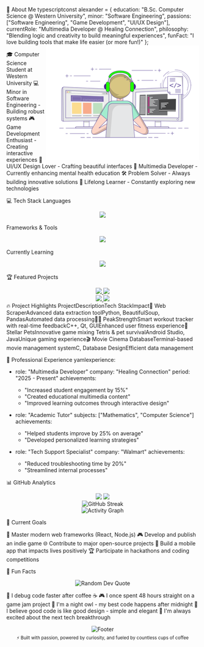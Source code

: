 🚀 About Me
typescriptconst alexander = {
    education: "B.Sc. Computer Science @ Western University",
    minor: "Software Engineering",
    passions: ["Software Engineering", "Game Development", "UI/UX Design"],
    currentRole: "Multimedia Developer @ Healing Connection",
    philosophy: "Blending logic and creativity to build meaningful experiences",
    funFact: "I love building tools that make life easier (or more fun!)"
};
<img align="right" alt="Coding" width="400" src="https://raw.githubusercontent.com/devSouvik/devSouvik/master/gif3.gif">

🎓 Computer Science Student at Western University
💻 Minor in Software Engineering - Building robust systems
🎮 Game Development Enthusiast - Creating interactive experiences
🎨 UI/UX Design Lover - Crafting beautiful interfaces
🎥 Multimedia Developer - Currently enhancing mental health education
🛠️ Problem Solver - Always building innovative solutions
🌟 Lifelong Learner - Constantly exploring new technologies


💻 Tech Stack
Languages
<p align="center">
  <img src="https://skillicons.dev/icons?i=c,cpp,python,java,js,html,css" />
</p>
Frameworks & Tools
<p align="center">
  <img src="https://skillicons.dev/icons?i=qt,linux,androidstudio,git,vscode,figma" />
</p>
Currently Learning
<p align="center">
  <img src="https://skillicons.dev/icons?i=react,nodejs,docker,aws" />
</p>

🏆 Featured Projects
<div align="center">
  <a href="https://github.com/a1ex0304/web-scraper">
    <img src="https://github-readme-stats.vercel.app/api/pin/?username=a1ex0304&repo=web-scraper&theme=tokyonight&hide_border=true" />
  </a>
  <a href="https://github.com/a1ex0304/PeakStrength">
    <img src="https://github-readme-stats.vercel.app/api/pin/?username=a1ex0304&repo=PeakStrength&theme=tokyonight&hide_border=true" />
  </a>
</div>
<div align="center">
  <a href="https://github.com/a1ex0304/StellarPets">
    <img src="https://github-readme-stats.vercel.app/api/pin/?username=a1ex0304&repo=StellarPets&theme=tokyonight&hide_border=true" />
  </a>
  <a href="https://github.com/a1ex0304/movie-cinema-database">
    <img src="https://github-readme-stats.vercel.app/api/pin/?username=a1ex0304&repo=movie-cinema-database&theme=tokyonight&hide_border=true" />
  </a>
</div>
🔥 Project Highlights
ProjectDescriptionTech StackImpact🔎 Web ScraperAdvanced data extraction toolPython, BeautifulSoup, PandasAutomated data processing🏋️‍♂️ PeakStrengthSmart workout tracker with real-time feedbackC++, Qt, GUIEnhanced user fitness experience🐾 Stellar PetsInnovative game mixing Tetris & pet survivalAndroid Studio, JavaUnique gaming experience🎬 Movie Cinema DatabaseTerminal-based movie management systemC, Database DesignEfficient data management

💼 Professional Experience
yamlexperience:
  - role: "Multimedia Developer"
    company: "Healing Connection"
    period: "2025 - Present"
    achievements:
      - "Increased student engagement by 15%"
      - "Created educational multimedia content"
      - "Improved learning outcomes through interactive design"
  
  - role: "Academic Tutor"
    subjects: ["Mathematics", "Computer Science"]
    achievements:
      - "Helped students improve by 25% on average"
      - "Developed personalized learning strategies"
  
  - role: "Tech Support Specialist"
    company: "Walmart"
    achievements:
      - "Reduced troubleshooting time by 20%"
      - "Streamlined internal processes"

📊 GitHub Analytics
<div align="center">
  <img height="180em" src="https://github-readme-stats.vercel.app/api?username=a1ex0304&show_icons=true&theme=tokyonight&include_all_commits=true&count_private=true&hide_border=true"/>
  <img height="180em" src="https://github-readme-stats.vercel.app/api/top-langs/?username=a1ex0304&layout=compact&langs_count=8&theme=tokyonight&hide_border=true"/>
</div>
<div align="center">
  <img src="https://github-readme-streak-stats.herokuapp.com/?user=a1ex0304&theme=tokyonight&hide_border=true" alt="GitHub Streak"/>
</div>
<div align="center">
  <img src="https://github-readme-activity-graph.vercel.app/graph?username=a1ex0304&theme=tokyo-night&hide_border=true" alt="Activity Graph"/>
</div>

🎯 Current Goals

🚀 Master modern web frameworks (React, Node.js)
🎮 Develop and publish an indie game
🌐 Contribute to major open-source projects
📱 Build a mobile app that impacts lives positively
🏆 Participate in hackathons and coding competitions


🌟 Fun Facts
<div align="center">
  <img src="https://quotes-github-readme.vercel.app/api?type=horizontal&theme=tokyonight" alt="Random Dev Quote"/>
</div>

🎯 I debug code faster after coffee ☕
🎮 I once spent 48 hours straight on a game jam project
🌙 I'm a night owl - my best code happens after midnight
🎨 I believe good code is like good design - simple and elegant
🚀 I'm always excited about the next tech breakthrough


<div align="center">
  <img src="https://capsule-render.vercel.app/api?type=waving&color=gradient&height=100&section=footer&text=Thanks%20for%20visiting!&fontSize=16&fontColor=fff&animation=twinkling&fontAlignY=35" alt="Footer"/>
</div>
<div align="center">
  <sub>⚡ Built with passion, powered by curiosity, and fueled by countless cups of coffee</sub>
</div>

